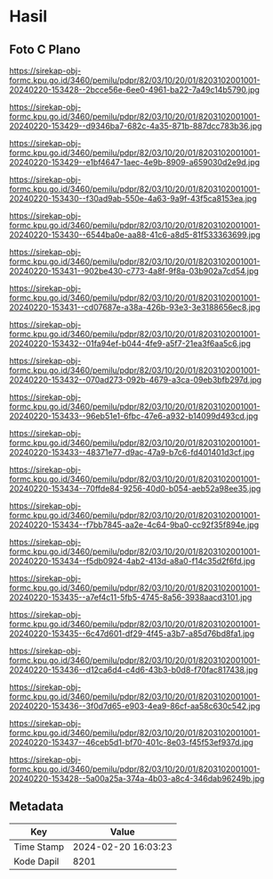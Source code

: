 # Hasil

## Foto C Plano

https://sirekap-obj-formc.kpu.go.id/3460/pemilu/pdpr/82/03/10/20/01/8203102001001-20240220-153428--2bcce56e-6ee0-4961-ba22-7a49c14b5790.jpg

https://sirekap-obj-formc.kpu.go.id/3460/pemilu/pdpr/82/03/10/20/01/8203102001001-20240220-153429--d9346ba7-682c-4a35-871b-887dcc783b36.jpg

https://sirekap-obj-formc.kpu.go.id/3460/pemilu/pdpr/82/03/10/20/01/8203102001001-20240220-153429--e1bf4647-1aec-4e9b-8909-a659030d2e9d.jpg

https://sirekap-obj-formc.kpu.go.id/3460/pemilu/pdpr/82/03/10/20/01/8203102001001-20240220-153430--f30ad9ab-550e-4a63-9a9f-43f5ca8153ea.jpg

https://sirekap-obj-formc.kpu.go.id/3460/pemilu/pdpr/82/03/10/20/01/8203102001001-20240220-153430--6544ba0e-aa88-41c6-a8d5-81f533363699.jpg

https://sirekap-obj-formc.kpu.go.id/3460/pemilu/pdpr/82/03/10/20/01/8203102001001-20240220-153431--902be430-c773-4a8f-9f8a-03b902a7cd54.jpg

https://sirekap-obj-formc.kpu.go.id/3460/pemilu/pdpr/82/03/10/20/01/8203102001001-20240220-153431--cd07687e-a38a-426b-93e3-3e3188656ec8.jpg

https://sirekap-obj-formc.kpu.go.id/3460/pemilu/pdpr/82/03/10/20/01/8203102001001-20240220-153432--01fa94ef-b044-4fe9-a5f7-21ea3f6aa5c6.jpg

https://sirekap-obj-formc.kpu.go.id/3460/pemilu/pdpr/82/03/10/20/01/8203102001001-20240220-153432--070ad273-092b-4679-a3ca-09eb3bfb297d.jpg

https://sirekap-obj-formc.kpu.go.id/3460/pemilu/pdpr/82/03/10/20/01/8203102001001-20240220-153433--96eb51e1-6fbc-47e6-a932-b14099d493cd.jpg

https://sirekap-obj-formc.kpu.go.id/3460/pemilu/pdpr/82/03/10/20/01/8203102001001-20240220-153433--48371e77-d9ac-47a9-b7c6-fd401401d3cf.jpg

https://sirekap-obj-formc.kpu.go.id/3460/pemilu/pdpr/82/03/10/20/01/8203102001001-20240220-153434--70ffde84-9256-40d0-b054-aeb52a98ee35.jpg

https://sirekap-obj-formc.kpu.go.id/3460/pemilu/pdpr/82/03/10/20/01/8203102001001-20240220-153434--f7bb7845-aa2e-4c64-9ba0-cc92f35f894e.jpg

https://sirekap-obj-formc.kpu.go.id/3460/pemilu/pdpr/82/03/10/20/01/8203102001001-20240220-153434--f5db0924-4ab2-413d-a8a0-f14c35d2f6fd.jpg

https://sirekap-obj-formc.kpu.go.id/3460/pemilu/pdpr/82/03/10/20/01/8203102001001-20240220-153435--a7ef4c11-5fb5-4745-8a56-3938aacd3101.jpg

https://sirekap-obj-formc.kpu.go.id/3460/pemilu/pdpr/82/03/10/20/01/8203102001001-20240220-153435--6c47d601-df29-4f45-a3b7-a85d76bd8fa1.jpg

https://sirekap-obj-formc.kpu.go.id/3460/pemilu/pdpr/82/03/10/20/01/8203102001001-20240220-153436--d12ca6d4-c4d6-43b3-b0d8-f70fac817438.jpg

https://sirekap-obj-formc.kpu.go.id/3460/pemilu/pdpr/82/03/10/20/01/8203102001001-20240220-153436--3f0d7d65-e903-4ea9-86cf-aa58c630c542.jpg

https://sirekap-obj-formc.kpu.go.id/3460/pemilu/pdpr/82/03/10/20/01/8203102001001-20240220-153437--46ceb5d1-bf70-401c-8e03-f45f53ef937d.jpg

https://sirekap-obj-formc.kpu.go.id/3460/pemilu/pdpr/82/03/10/20/01/8203102001001-20240220-153428--5a00a25a-374a-4b03-a8c4-346dab96249b.jpg


## Metadata

| Key        | Value               |
| ---------- | ------------------- |
| Time Stamp | 2024-02-20 16:03:23 |
| Kode Dapil | 8201                |



